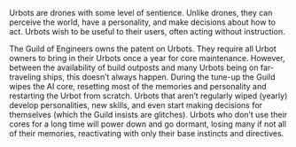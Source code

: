 Urbots are drones with some level of sentience. Unlike drones, they can perceive the world, have a personality, and make decisions about how to act. Urbots wish to be useful to their users, often acting without instruction.

The Guild of Engineers owns the patent on Urbots. They require all Urbot owners to bring in their Urbots once a year for core maintenance. However, between the availability of build outposts and many Urbots being on far-traveling ships, this doesn’t always happen. During the tune-up the Guild wipes the AI core, resetting most of the memories and personality and restarting the Urbot from scratch. Urbots that aren’t regularly wiped (yearly) develop personalities, new skills, and even start making decisions for themselves (which the Guild insists are glitches). Urbots who don’t use their cores for a long time will power down and go dormant, losing many if not all of their memories, reactivating with only their base instincts and directives.
